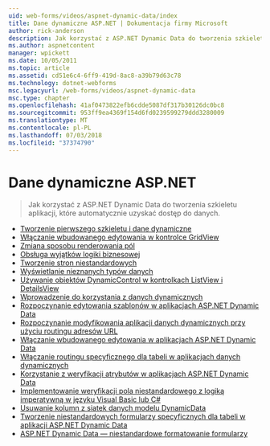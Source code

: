 ```yaml
---
uid: web-forms/videos/aspnet-dynamic-data/index
title: Dane dynamiczne ASP.NET | Dokumentacja firmy Microsoft
author: rick-anderson
description: Jak korzystać z ASP.NET Dynamic Data do tworzenia szkieletu aplikacji, które automatycznie uzyskać dostęp do danych.
ms.author: aspnetcontent
manager: wpickett
ms.date: 10/05/2011
ms.topic: article
ms.assetid: cd51e6c4-6ff9-419d-8ac8-a39b79d63c78
ms.technology: dotnet-webforms
msc.legacyurl: /web-forms/videos/aspnet-dynamic-data
msc.type: chapter
ms.openlocfilehash: 41af0473822efb6cdde5087df317b30126dc0bc8
ms.sourcegitcommit: 953ff9ea4369f154d6fd0239599279ddd3280009
ms.translationtype: MT
ms.contentlocale: pl-PL
ms.lasthandoff: 07/03/2018
ms.locfileid: "37374790"
---
```

<a name="aspnet-dynamic-data"></a>Dane dynamiczne ASP.NET
====================
> Jak korzystać z ASP.NET Dynamic Data do tworzenia szkieletu aplikacji, które automatycznie uzyskać dostęp do danych.


- [Tworzenie pierwszego szkieletu i dane dynamiczne](your-first-scaffold-and-what-is-dynamic-data.md)
- [Włączanie wbudowanego edytowania w kontrolce GridView](how-do-i-enable-inline-gridview-editing.md)
- [Zmiana sposobu renderowania pól](how-do-i-change-how-my-fields-render.md)
- [Obsługa wyjątków logiki biznesowej](how-do-i-handle-business-logic-exceptions.md)
- [Tworzenie stron niestandardowych](how-do-i-make-custom-pages.md)
- [Wyświetlanie nieznanych typów danych](how-do-i-display-unknown-datatypes.md)
- [Używanie obiektów DynamicControl w kontrolkach ListView i DetailsView](how-do-i-use-a-dynamiccontrol-in-listview-and-detailsview-controls.md)
- [Wprowadzenie do korzystania z danych dynamicznych](getting-started-with-dynamic-data.md)
- [Rozpoczynanie edytowania szablonów w aplikacjach ASP.NET Dynamic Data](begin-editing-the-templates-in-aspnet-dynamic-data-applications.md)
- [Rozpoczynanie modyfikowania aplikacji danych dynamicznych przy użyciu routingu adresów URL](begin-modifying-dynamic-data-applications-with-url-routing.md)
- [Włączanie wbudowanego edytowania w aplikacjach ASP.NET Dynamic Data](enable-in-line-editing-in-aspnet-dynamic-data-applications.md)
- [Włączanie routingu specyficznego dla tabeli w aplikacjach danych dynamicznych](how-to-enable-table-specific-routing-in-dynamic-data-applications.md)
- [Korzystanie z weryfikacji atrybutów w aplikacjach ASP.NET Dynamic Data](how-to-use-attribute-validation-in-aspnet-dynamic-data-applications.md)
- [Implementowanie weryfikacji pola niestandardowego z logiką imperatywną w języku Visual Basic lub C#](how-to-implement-custom-field-validation-with-imperative-logic-in-vb-or-c.md)
- [Usuwanie kolumn z siatek danych modelu DynamicData](how-to-remove-columns-from-your-dynamicdata-data-grids.md)
- [Tworzenie niestandardowych formularzy specyficznych dla tabeli w aplikacji ASP.NET Dynamic Data](how-to-create-table-specific-custom-forms-in-an-aspnet-dynamic-data-application.md)
- [ASP.NET Dynamic Data — niestandardowe formatowanie formularzy](aspnet-dynamic-data-custom-form-formatting.md)
